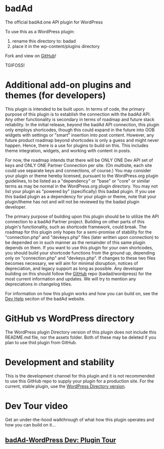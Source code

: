 # badAd
The official badAd.one API plugin for WordPress

To use this as a WordPress plugin:
1. rename this directory to: badad
2. place it in the wp-content/plugins directory

Fork and view on [GitHub](https://github.com/badAd/wordpress)!

TGIFOSS!

# Additional add-on plugins and themes (for developers)
This plugin is intended to be built upon. In terms of code, the primary purpose of this plugin is to establish the connection with the badAd API. Any other functionality is secondary in terms of roadmap and future stack reliability.
In the initial release, beyond the badAd API connection, this plugin only employs shortcodes, though this could expand in the future into OOB widgets with settings or "smart" insertion into post content.
However, any future product roadmap beyond shortcodes is only a guess and might never happen. Hence, there is a use for plugins to build on this.
This includes theme integration, widgets, and working with content in posts.

For now, the roadmap intends that there will be ONLY ONE Dev API set of keys and ONLY ONE Partner Connection per site. (On multisite, each site could use separate keys and connections, of course.)
You may consider your plugin or theme hereby licensed, pursuant to the WordPress.org plugin guidelines, to be listed as a "dependency" or "base" or "core" or similar terms as may be normal in the WordPress.org plugin directory.
You may not list your plugin as "powered by" (specifically) this badad plugin. If you use this badad plugin as a dependency for your plugin or theme, note that your plugin/theme has not and will not be reviewed by the badad plugin developer.

The primary purpose of building upon this plugin should be to utilize the API connection to a badAd Partner project. Building on other parts of this plugin's functionality, such as shortcode framework, could break.
The roadmap for this plugin only hopes for a semi-promise of stability for the "connection.php" and "devkeys.php" files (later written upon connection) to be depended on in such manner as the remainder of this same plugin depends on them.
If you want to use this plugin for your own shortcodes, you should build your shortcode functions from the ground up, depending only on "connection.php" and "devkeys.php".
If changes to these two files becomes necessary, we will aim for minimal disruption, notices of depreciation, and legacy support as long as possible. Any developer building on this should follow the [GitHub](https://github.com/badAd/wordpress) repo (badad/wordpress) for the most current information and updates. We will try to mention any depreciations in changelog titles.

For information on how this plugin works and how you can build on, see the [Dev Help](https://badad.one/help_dev.php) seciton of the badAd website.

# GitHub vs WordPress directory
The WordPress plugin Directory version of this plugin does not include this README.md file, nor the assets folder. Both of these may be deleted if you plan to use thid plugin from GitHub.

# Development and stability
This is the development channel for this plugin and it is not recommended to use this GitHub repo to supply your plugin for a production site. For the current, stable plugin, use the [WordPress Directory version](https://wordpress.org/plugins/badad/).

# Dev Tour video
Get an under-the-hood walkthrough of what how this plugin operates and how you can build on it...
## [badAd-WordPress Dev: Plugin Tour](https://www.bitchute.com/video/wHKLAYdIFTws)

